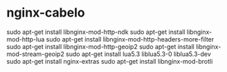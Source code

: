 # nginx-cabelo

sudo apt-get install libnginx-mod-http-ndk
sudo apt-get install libnginx-mod-http-lua
sudo apt-get install libnginx-mod-http-headers-more-filter
sudo apt-get install libnginx-mod-http-geoip2
sudo apt-get install libnginx-mod-stream-geoip2
sudo apt-get install lua5.3 liblua5.3-0 liblua5.3-dev
sudo apt-get install nginx-extras
sudo apt-get install libnginx-mod-brotli
